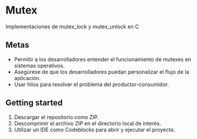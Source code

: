 # Mutex
Implementaciones de mutex_lock y mutex_unlock en C

## Metas
- Permitir a los desarrolladores entender el funcionamiento de mutexes en sistemas operativos.
- Asegúrese de que los desarrolladores puedan personalizar el flujo de la aplicación.
- Usar hilos para resolver el problema del productor-consumidor.

## Getting started
1. Descargar el repositorio como ZIP.
2. Descomprimir el archivo ZIP en el directorio local de interés.
3. Utilizar un IDE como Codeblocks para abrir y ejecutar el proyecto.
